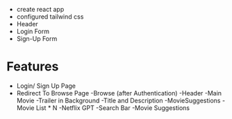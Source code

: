 - create react app
- configured tailwind css
- Header
- Login Form
- Sign-Up Form



# Features
-   Login/ Sign Up Page
-   Redirect To Browse Page
-Browse (after Authentication)
    -Header
    -Main Movie
        -Trailer in Background
        -Title and Description
        -MovieSuggestions
            -Movie List * N
-Netflix GPT
    -Search Bar
    -Movie Suggestions